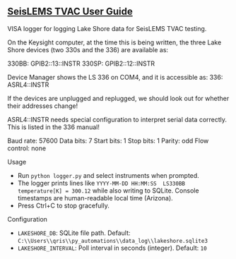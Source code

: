 ## [SeisLEMS TVAC User Guide](https://docs.google.com/document/d/11VcNu2kqhA4iFlFWNq3KHGkhs5XqE2UQXVg6zLiakf8/edit?usp=sharing)

VISA logger for logging Lake Shore data for SeisLEMS TVAC testing.

On the Keysight computer, at the time this is being written, the three Lake Shore devices (two 330s and the 336) are available as:

330BB: GPIB2::13::INSTR
330SP: GPIB2::12::INSTR

Device Manager shows the LS 336 on COM4, and it is accessible as:
336: ASRL4::INSTR

If the devices are unplugged and replugged, we should look out for whether their addresses change!

ASRL4::INSTR needs special configuration to interpret serial data correctly. This is listed in the 336 manual!

Baud rate: 57600
Data bits: 7
Start bits: 1
Stop bits: 1
Parity: odd
Flow control: none

Usage
- Run `python logger.py` and select instruments when prompted.
- The logger prints lines like `YYYY-MM-DD HH:MM:SS  LS330BB  temperature[K] = 300.12` while also writing to SQLite. Console timestamps are human-readable local time (Arizona).
- Press Ctrl+C to stop gracefully.

Configuration
- `LAKESHORE_DB`: SQLite file path. Default: `C:\\Users\\qris\\py_automations\\data_log\\lakeshore.sqlite3`
- `LAKESHORE_INTERVAL`: Poll interval in seconds (integer). Default: `10`
